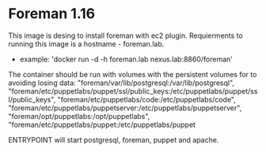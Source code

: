 Foreman 1.16
============
This image is desing to install foreman with ec2 plugin.
Requierments to running this image is a hostname - foreman.lab.
  - example:  'docker run -d -h foreman.lab nexus.lab:8860/foreman'

The container should be run with volumes with the persistent volumes for to avoiding losing data:
  "foreman/var/lib/postgresql:/var/lib/postgresql",
  "foreman/etc/puppetlabs/puppet/ssl/public_keys:/etc/puppetlabs/puppet/ssl/public_keys",
  "foreman/etc/puppetlabs/code:/etc/puppetlabs/code",
  "foreman/etc/puppetlabs/puppetserver:/etc/puppetlabs/puppetserver",
  "foreman/opt/puppetlabs:/opt/puppetlabs",
  "foreman/etc/puppetlabs/puppet:/etc/puppetlabs/puppet

ENTRYPOINT will start postgresql, foreman, puppet and apache.
